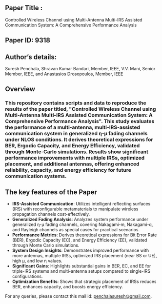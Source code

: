 ## Paper Title :
 Controlled Wireless Channel using Multi-Antenna Multi-IRS Assisted Communication System: A Comprehensive Performance Analysis

## Paper ID: 9318

## Author’s details:

 Suresh Penchala, Shravan Kumar Bandari, Member, IEEE, V.V. Mani, Senior Member, IEEE, and Anastasios Drosopoulos, Member, IEEE


## Overview 

### This repository contains scripts and data to reproduce the results of the paper titled, "Controlled Wireless Channel using Multi-Antenna Multi-IRS Assisted Communication System: A Comprehensive Performance Analysis". This study evaluates the performance of a multi-antenna, multi-IRS-assisted communication system in generalized η-μ fading channels under NLOS conditions. It derives theoretical expressions for BER, Ergodic Capacity, and Energy Efficiency, validated through Monte-Carlo simulations. Results show significant performance improvements with multiple IRSs, optimized placement, and additional antennas, offering enhanced reliability, capacity, and energy efficiency for future communication systems.


## The key features of the Paper

- **IRS-Assisted Communication**: Utilizes intelligent reflecting surfaces (IRS) with reconfigurable metamaterials to manipulate wireless propagation channels cost-effectively.
- **Generalized Fading Analysis**: Analyzes system performance under generalized η-μ fading channels, covering Nakagami-m, Nakagami-q, and Rayleigh channels as special cases for practical scenarios.
- **Performance Metrics**: Derives theoretical expressions for Bit Error Rate (BER), Ergodic Capacity (EC), and Energy Efficiency (EE), validated through Monte Carlo simulations.
- **System Design Insights**: Demonstrates improved performance with more antennas, multiple IRSs, optimized IRS placement (near BS or UE), high μ, and low η values.
- **Significant Gains**: Highlights substantial gains in BER, EC, and EE for triple-IRS systems and multi-antenna setups compared to single-IRS configurations.
- **Optimization Benefits**: Shows that strategic placement of IRSs reduces BER, enhances capacity, and boosts energy efficiency.


For any queries, please contact this mail id: penchalasuresh@gmail.com.

